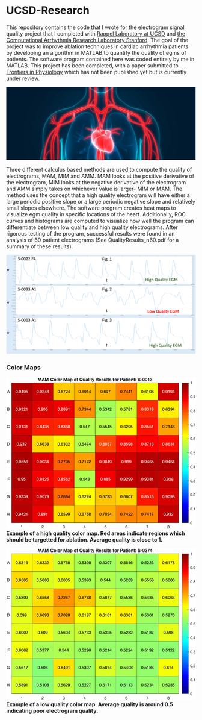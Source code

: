 # UCSD-Research
This repository contains the code that I wrote for the electrogram signal quality project that I completed with [Rappel Laboratory at UCSD](https://rappel.ucsd.edu/) and [the Computational Arrhythmia Research Laboratory Stanford](http://web.stanford.edu/group/narayanlab/cgi-bin/wordpress/#:~:text=Welcome%20to%20the%20Computational%20Arrhythmia,clarify%20mechanisms%20and%20improve%20therapy.). The goal of the project was to improve ablation techniques in cardiac arrhythmia patients by developing an algorithm in MATLAB to quantify the quality of egms of patients. The software program contained here was coded entirely by me in MATLAB. This project has been completed, with a paper submitted to [Frontiers in Physiology](https://www.frontiersin.org/journals/physiology) which has not been published yet but is currently under review.

![Fig1](UCSD_Github_Images/Fig1.png)

Three different calculus based methods are used to compute the quality of electrograms, MAM, MIM and AMM. MAM looks at the positive derivative of the electrogram, MIM looks at the negative derivative of the electrogram and AMM simply takes on whichever value is larger- MIM or MAM. The method uses the concept that a high quality electrogram will have either a large periodic positive slope or a large periodic negative slope and relatively small slopes elsewhere. The software program creates heat maps to visualize egm quality in specific locations of the heart. Additionally, ROC curves and histograms are computed to visualize how well the program can differentiate between low quality and high quality electrograms. After rigorous testing of the program, successful results were found in an analysis of 60 patient electrograms (See QualityResults_n60.pdf for a summary of these results).

![Fig3](UCSD_Github_Images/High_and_Low_Quality_Examples.png)

### Color Maps

![Fig4](UCSD_Github_Images/HighQ_Colormap.jpeg)
**Example of a high quality color map. Red areas indicate regions which should be targetted for ablation. Average quality is close to 1.**

![Fig5](UCSD_Github_Images/LowQ_Colormap.jpeg)
**Example of a low quality color map. Average quality is around 0.5 indicating poor electrogram quality.**
